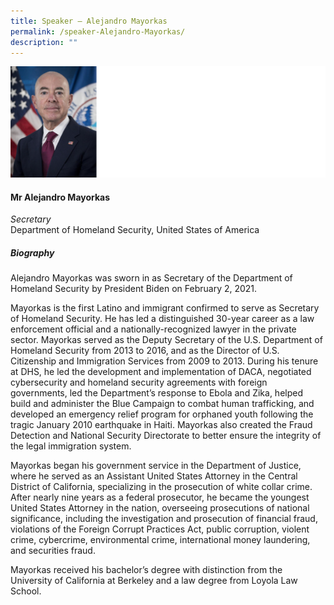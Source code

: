 ```yaml
---
title: Speaker – Alejandro Mayorkas
permalink: /speaker-Alejandro-Mayorkas/
description: ""
---
```

![](/images/Speakers/Alejandro%20Mayorkas.jpg)

#### **Mr Alejandro Mayorkas**

*Secretary*  
Department of Homeland Security, United States of America

##### **Biography**
Alejandro Mayorkas was sworn in as Secretary of the Department of Homeland Security by President Biden on February 2, 2021.  

Mayorkas is the first Latino and immigrant confirmed to serve as Secretary of Homeland Security. He has led a distinguished 30-year career as a law enforcement official and a nationally-recognized lawyer in the private sector. Mayorkas served as the Deputy Secretary of the U.S. Department of Homeland Security from 2013 to 2016, and as the Director of U.S. Citizenship and Immigration Services from 2009 to 2013. During his tenure at DHS, he led the development and implementation of DACA, negotiated cybersecurity and homeland security agreements with foreign governments, led the Department’s response to Ebola and Zika, helped build and administer the Blue Campaign to combat human trafficking, and developed an emergency relief program for orphaned youth following the tragic January 2010 earthquake in Haiti. Mayorkas also created the Fraud Detection and National Security Directorate to better ensure the integrity of the legal immigration system.

Mayorkas began his government service in the Department of Justice, where he served as an Assistant United States Attorney in the Central District of California, specializing in the prosecution of white collar crime. After nearly nine years as a federal prosecutor, he became the youngest United States Attorney in the nation, overseeing prosecutions of national significance, including the investigation and prosecution of financial fraud, violations of the Foreign Corrupt Practices Act, public corruption, violent crime, cybercrime, environmental crime, international money laundering, and securities fraud.

Mayorkas received his bachelor’s degree with distinction from the University of California at Berkeley and a law degree from Loyola Law School.